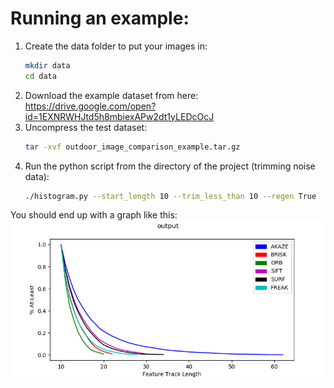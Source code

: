 # Running an example:

1. Create the data folder to put your images in:
    ``` bash
    mkdir data
    cd data
    ```
1. Download the example dataset from here: https://drive.google.com/open?id=1EXNRWHJtd5h8mbiexAPw2dt1yLEDcOcJ
1. Uncompress the test dataset:
    ```bash
    tar -xvf outdoor_image_comparison_example.tar.gz
    ```
1. Run the python script from the directory of the project (trimming noise data):
    ```bash
   ./histogram.py --start_length 10 --trim_less_than 10 --regen True    --input=data/outdoor_image_comparison_example/test_images 
    ```

You should end up with a graph like this:
![Output from the tool showing AKAZE to be the best feature matcher over the long-term.](ExampleOutput.png)
